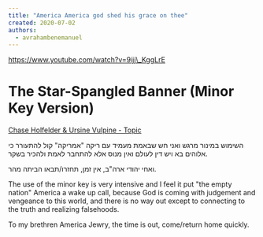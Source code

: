 ```yaml
---
title: "America America god shed his grace on thee"
created: 2020-07-02
authors: 
  - avrahambenemanuel
---
```


https://www.youtube.com/watch?v=9ijj\_KggLrE

# The Star-Spangled Banner (Minor Key Version)

[Chase Holfelder & Ursine Vulpine - Topic](https://www.youtube.com/channel/UCpLE1Era6R6ClXAal289isQ)

השימוש במינור מרגש ואני חש שבאמת מעמיד עם ריקה "אמריקה" קול להתעורר כי אלוהים בא ויש דין לעולם ואין מנוס אלא להתחבר לאמת ולהכיר בשקר.

ואחי יהודי ארה"ב, אין זמן, תחזרו/תבאו הביתה מהר.

The use of the minor key is very intensive and I feel it put "the empty nation" America a wake up call, because God is coming with judgement and vengeance to this world, and there is no way out except to connecting to the truth and realizing falsehoods.

To my brethren America Jewry, the time is out, come/return home quickly.

